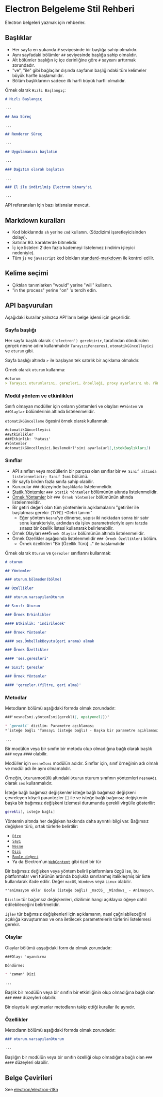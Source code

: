 # Electron Belgeleme Stil Rehberi

Electron belgeleri yazmak için rehberler.

## Başlıklar

* Her sayfa en yukarıda `#` seviyesinde bir başlığa sahip olmalıdır.
* Aynı sayfadaki bölümler `##` seviyesinde başlığa sahip olmalıdır.
* Alt bölümler başlığın iç içe derinliğine göre `#` sayısını arttırmak zorundadır.
* "ve", "ile" gibi bağlaçlar dışında sayfanın başlığındaki tüm kelimeler büyük harfle başlamalıdır.
* Bölüm başlıklarının sadece ilk harfi büyük harfli olmalıdır.

Örnek olarak `Hızlı Başlangıç`:

```markdown
# Hızlı Başlangıç

...

## Ana Süreç

...

## Renderer Süreç

...

## Uygulamanızı başlatın

...

### Dağıtım olarak başlatın

...

### El ile indirilmiş Electron binary'si

...
```

API referansları için bazı istisnalar mevcut.

## Markdown kuralları

* Kod bloklarında `sh` yerine `cmd` kullanın. (Sözdizimi işaretleyicisinden dolayı).
* Satırlar 80. karakterde bitmelidir.
* İç içe listeleri 2'den fazla kademeyi listelemez (indirim işleyici nedeniyle).
* Tüm `js` ve `javascript` kod blokları [standard-markdown](http://npm.im/standard-markdown) ile kontrol edilir.

## Kelime seçimi

* Çıktıları tanımlarken "would" yerine "will" kullanın.
* "in the process" yerine "on" 'u tercih edin.

## API başvuruları

Aşağıdaki kurallar yalnızca API'ların belge işlemi için geçerlidir.

### Sayfa başlığı

Her sayfa başlık olarak `('electron') gerektirir`, tarafından döndürülen gerçek nesne adını kullanmalıdır `TarayıcıPenceresi`, `otomatikGüncelleyici` ve `oturum` gibi.

Sayfa başlığı altında `>` ile başlayan tek satırlık bir açıklama olmalıdır.

Örnek olarak `oturum` kullanma:

```markdown
#oturum
> Tarayıcı oturumlarını, çerezleri, önbelleği, proxy ayarlarını vb. Yönetin.
```

### Modül yöntem ve etkinlikleri

Sınıfı olmayan modüller için onların yöntemleri ve olayları `##Yöntem` ve `##Olaylar` bölümlerinin altında listelenmelidir.

`otomatikGüncelleme` ögesini örnek olarak kullanmak:

```markdown
#otomatikGüncelleyici
##Etkinlikler
###Etkinlik: 'hatası'
#Yöntemler
#otomatikGüncelleyici.BeslemeUrl'sini ayarla(url[,istekBaşlıkları])
```

### Sınıflar

* API sınıfları veya modüllerin bir parçası olan sınıflar bir `## Sınıf altında listelenmelidir; Sınıf İsmi` bölümü.
* Bir sayfa birden fazla sınıfa sahip olabilir.
* Kurucular `###` düzeyinde başlıklarla listelenmelidir.
* [Statik Yöntemler](https://developer.mozilla.org/en-US/docs/Web/JavaScript/Reference/Classes/static) `### Statik Yöntemler` bölümünün altında listelenmelidir.
* [Örnek Yöntemler](https://developer.mozilla.org/en-US/docs/Web/JavaScript/Reference/Classes#Prototype_methods) bir `### Örnek Yöntemler` bölümünün altında listelenmelidir.
* Bir getiri değeri olan tüm yöntemlerin açıklamalarını "getiriler ile başlatması gerekir `[TYPE]` -Getiri tanımı" 
  * Eğer yöntem `Nesne`'ye dönerse, yapısı iki noktadan sonra bir satır sonu karakteriyle, ardından da işlev parametreleriyle aynı tarzda sırasız bir özellik listesi kullanarak belirlenebilir.
* Örnek Olayları `###Örnek Olaylar` bölümünün altında listelenmelidir.
* Örnek Özellikler aşağısında listelenmelidir `### Örnek Özellikleri` bölüm. 
  * Örnek özellikleri "Bir [Özellik Türü]..." ile başlamalıdır

Örnek olarak `Oturum` ve `Çerezler` sınıflarını kullanmak:

```markdown
# oturum

## Yöntemler

### oturum.bölmeden(bölme)

## Özellikler

### oturum.varsayılanOturum

## Sınıf: Oturum

### Örnek Erkinlikler

#### Etkinlik: 'indirilecek'

### Örnek Yöntemler

#### ses.ÖnbellekBoyutu(geri arama) almak

### Örnek Özellikler

#### 'ses.çerezleri'

## Sınıf: Çerezler

### Örnek Yöntemler

#### 'çerezler.(filtre, geri alma)'
```

### Metodlar

Metodların bölümü aşağıdaki formda olmak zorundadır:

```markdown
###'nesneİsmi.yöntemİsmi(gerekli[, opsiyonel]))'

* `gerekli` dizilim- Parametre açıklaması
*`isteğe bağlı 'Tamsayı (isteğe bağlı) - Başka bir parametre açıklaması

...
```

Bir modülün veya bir sınıfın bir metodu olup olmadığına bağlı olarak başlık `###` veya `####` olabilir.

Modüller için `nesneİsmi` modülün adıdır. Sınıflar için, sınıf örneğinin adı olmalı ve modül adı ile aynı olmamalıdır.

Örneğin, `Oturum`modülü altındaki `Oturum` oturum sınıfının yöntemleri `nesneAdı` olarak `ses` kullanmalıdır.

İsteğe bağlı bağımsız değişkenler isteğe bağlı bağımsız değişkeni çevreleyen köşeli parantezler `[]` ile ve isteğe bağlı bağımsız değişkenin başka bir bağımsız değişkeni izlemesi durumunda gerekli virgülle gösterilir:

```sh
gerekli[, isteğe bağlı]
```

Yöntemin altında her değişken hakkında daha ayrıntılı bilgi var. Bağımsız değişken türü, ortak türlerle belirtilir:

* [`Dize`](https://developer.mozilla.org/en-US/docs/Web/JavaScript/Reference/Global_Objects/String)
* [`Sayı`](https://developer.mozilla.org/en-US/docs/Web/JavaScript/Reference/Global_Objects/Number)
* [`Nesne`](https://developer.mozilla.org/en-US/docs/Web/JavaScript/Reference/Global_Objects/Object)
* [`Dizi`](https://developer.mozilla.org/en-US/docs/Web/JavaScript/Reference/Global_Objects/Array)
* [`Boole değeri`](https://developer.mozilla.org/en-US/docs/Web/JavaScript/Reference/Global_Objects/Boolean)
* Ya da Electron'un [`WebContent`](api/web-contents.md) gibi özel bir tür

Bir bağımsız değişken veya yöntem belirli platformlara özgü ise, bu platformalar veri türünün ardında boşlukla sınırlanmış italikleşmiş bir liste kullanılarak ifade edilir. Değer `macOS`, `Windows` veya `Linux` olabilir.

```markdown
*'animasyon ekle' Boole (isteğe bağlı) _macOS_ _Windows_ - Animasyon.
```

`Dizilim` tür bağımsız değişkenleri, dizilimin hangi açıklayıcı öğeye dahil edilebileceğini belirtmelidir.

`İşlev` tür bağımsız değişkenleri için açıklamanın, nasıl çağrılabileceğini açıklığa kavuşturması ve ona iletilecek parametrelerin türlerini listelemesi gerekir.

### Olaylar

Olaylar bölümü aşşağıdaki form da olmak zorundadır:

```markdown
###Olay: 'uyandırma

Döndürme:

* 'zaman' Dizi

...
```

Başlık bir modülün veya bir sınıfın bir etkinliğinin olup olmadığına bağlı olan `###` `####` düzeyleri olabilir.

Bir olayda ki argümanlar metodların takip ettiği kurallar ile aynıdır.

### Özellikler

Metodların bölümü aşağıdaki formda olmak zorundadır:

```markdown
### oturum.varsayılanOturum

...
```

Başlığın bir modülün veya bir sınıfın özelliği olup olmadığına bağlı olan `###` `####` düzeyleri olabilir.

## Belge Çevirileri

See [electron/electron-i18n](https://github.com/electron/electron-i18n#readme)